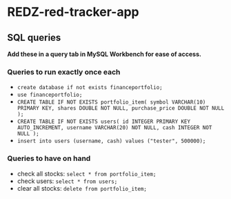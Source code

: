 # REDZ-red-tracker-app
## SQL queries
**Add these in a query tab in MySQL Workbench for ease of access.**
### Queries to run exactly once each
- `create database if not exists financeportfolio;`
- `use financeportfolio;`
- `CREATE TABLE IF NOT EXISTS portfolio_item(
    symbol VARCHAR(10) PRIMARY KEY,
    shares DOUBLE NOT NULL,
    purchase_price DOUBLE NOT NULL
);`
- `CREATE TABLE IF NOT EXISTS users(
    id INTEGER PRIMARY KEY AUTO_INCREMENT,
    username VARCHAR(20) NOT NULL,
    cash INTEGER NOT NULL
);`
- `insert into users (username, cash) values ("tester", 500000);`

### Queries to have on hand
- check all stocks: `select * from portfolio_item;`
- check users: `select * from users;`
- clear all stocks: `delete from portfolio_item;`
